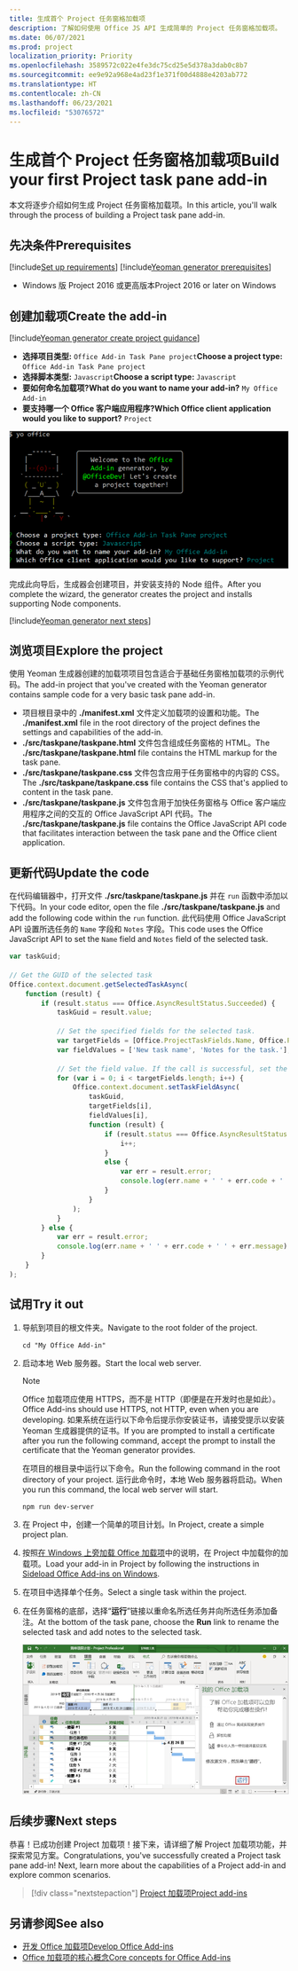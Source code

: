 ```yaml
---
title: 生成首个 Project 任务窗格加载项
description: 了解如何使用 Office JS API 生成简单的 Project 任务窗格加载项。
ms.date: 06/07/2021
ms.prod: project
localization_priority: Priority
ms.openlocfilehash: 3589572c022e4fe3dc75cd25e5d378a3dab0c8b7
ms.sourcegitcommit: ee9e92a968e4ad23f1e371f00d4888e4203ab772
ms.translationtype: HT
ms.contentlocale: zh-CN
ms.lasthandoff: 06/23/2021
ms.locfileid: "53076572"
---
```

# <a name="build-your-first-project-task-pane-add-in"></a><span data-ttu-id="73ef8-103">生成首个 Project 任务窗格加载项</span><span class="sxs-lookup"><span data-stu-id="73ef8-103">Build your first Project task pane add-in</span></span>

<span data-ttu-id="73ef8-104">本文将逐步介绍如何生成 Project 任务窗格加载项。</span><span class="sxs-lookup"><span data-stu-id="73ef8-104">In this article, you'll walk through the process of building a Project task pane add-in.</span></span>

## <a name="prerequisites"></a><span data-ttu-id="73ef8-105">先决条件</span><span class="sxs-lookup"><span data-stu-id="73ef8-105">Prerequisites</span></span>

[!include[Set up requirements](../includes/set-up-dev-environment-beforehand.md)]
[!include[Yeoman generator prerequisites](../includes/quickstart-yo-prerequisites.md)]

- <span data-ttu-id="73ef8-106">Windows 版 Project 2016 或更高版本</span><span class="sxs-lookup"><span data-stu-id="73ef8-106">Project 2016 or later on Windows</span></span>

## <a name="create-the-add-in"></a><span data-ttu-id="73ef8-107">创建加载项</span><span class="sxs-lookup"><span data-stu-id="73ef8-107">Create the add-in</span></span>

[!include[Yeoman generator create project guidance](../includes/yo-office-command-guidance.md)]

- <span data-ttu-id="73ef8-108">**选择项目类型:** `Office Add-in Task Pane project`</span><span class="sxs-lookup"><span data-stu-id="73ef8-108">**Choose a project type:** `Office Add-in Task Pane project`</span></span>
- <span data-ttu-id="73ef8-109">**选择脚本类型:** `Javascript`</span><span class="sxs-lookup"><span data-stu-id="73ef8-109">**Choose a script type:** `Javascript`</span></span>
- <span data-ttu-id="73ef8-110">**要如何命名加载项?**</span><span class="sxs-lookup"><span data-stu-id="73ef8-110">**What do you want to name your add-in?**</span></span> `My Office Add-in`
- <span data-ttu-id="73ef8-111">**要支持哪一个 Office 客户端应用程序?**</span><span class="sxs-lookup"><span data-stu-id="73ef8-111">**Which Office client application would you like to support?**</span></span> `Project`

![显示命令行界面中 Yeoman 生成器的提示和回答的屏幕截图。](../images/yo-office-project.png)

<span data-ttu-id="73ef8-113">完成此向导后，生成器会创建项目，并安装支持的 Node 组件。</span><span class="sxs-lookup"><span data-stu-id="73ef8-113">After you complete the wizard, the generator creates the project and installs supporting Node components.</span></span>

[!include[Yeoman generator next steps](../includes/yo-office-next-steps.md)]

## <a name="explore-the-project"></a><span data-ttu-id="73ef8-114">浏览项目</span><span class="sxs-lookup"><span data-stu-id="73ef8-114">Explore the project</span></span>

<span data-ttu-id="73ef8-115">使用 Yeoman 生成器创建的加载项项目包含适合于基础任务窗格加载项的示例代码。</span><span class="sxs-lookup"><span data-stu-id="73ef8-115">The add-in project that you've created with the Yeoman generator contains sample code for a very basic task pane add-in.</span></span>

- <span data-ttu-id="73ef8-116">项目根目录中的 **./manifest.xml** 文件定义加载项的设置和功能。</span><span class="sxs-lookup"><span data-stu-id="73ef8-116">The **./manifest.xml** file in the root directory of the project defines the settings and capabilities of the add-in.</span></span>
- <span data-ttu-id="73ef8-117">**./src/taskpane/taskpane.html** 文件包含组成任务窗格的 HTML。</span><span class="sxs-lookup"><span data-stu-id="73ef8-117">The **./src/taskpane/taskpane.html** file contains the HTML markup for the task pane.</span></span>
- <span data-ttu-id="73ef8-118">**./src/taskpane/taskpane.css** 文件包含应用于任务窗格中的内容的 CSS。</span><span class="sxs-lookup"><span data-stu-id="73ef8-118">The **./src/taskpane/taskpane.css** file contains the CSS that's applied to content in the task pane.</span></span>
- <span data-ttu-id="73ef8-119">**./src/taskpane/taskpane.js** 文件包含用于加快任务窗格与 Office 客户端应用程序之间的交互的 Office JavaScript API 代码。</span><span class="sxs-lookup"><span data-stu-id="73ef8-119">The **./src/taskpane/taskpane.js** file contains the Office JavaScript API code that facilitates interaction between the task pane and the Office client application.</span></span>

## <a name="update-the-code"></a><span data-ttu-id="73ef8-120">更新代码</span><span class="sxs-lookup"><span data-stu-id="73ef8-120">Update the code</span></span>

<span data-ttu-id="73ef8-121">在代码编辑器中，打开文件 **./src/taskpane/taskpane.js** 并在 `run` 函数中添加以下代码。</span><span class="sxs-lookup"><span data-stu-id="73ef8-121">In your code editor, open the file **./src/taskpane/taskpane.js** and add the following code within the `run` function.</span></span> <span data-ttu-id="73ef8-122">此代码使用 Office JavaScript API 设置所选任务的 `Name` 字段和 `Notes` 字段。</span><span class="sxs-lookup"><span data-stu-id="73ef8-122">This code uses the Office JavaScript API to set the `Name` field and `Notes` field of the selected task.</span></span>

```js
var taskGuid;

// Get the GUID of the selected task
Office.context.document.getSelectedTaskAsync(
    function (result) {
        if (result.status === Office.AsyncResultStatus.Succeeded) {
            taskGuid = result.value;

            // Set the specified fields for the selected task.
            var targetFields = [Office.ProjectTaskFields.Name, Office.ProjectTaskFields.Notes];
            var fieldValues = ['New task name', 'Notes for the task.'];

            // Set the field value. If the call is successful, set the next field.
            for (var i = 0; i < targetFields.length; i++) {
                Office.context.document.setTaskFieldAsync(
                    taskGuid,
                    targetFields[i],
                    fieldValues[i],
                    function (result) {
                        if (result.status === Office.AsyncResultStatus.Succeeded) {
                            i++;
                        }
                        else {
                            var err = result.error;
                            console.log(err.name + ' ' + err.code + ' ' + err.message);
                        }
                    }
                );
            }
        } else {
            var err = result.error;
            console.log(err.name + ' ' + err.code + ' ' + err.message);
        }
    }
);
```

## <a name="try-it-out"></a><span data-ttu-id="73ef8-123">试用</span><span class="sxs-lookup"><span data-stu-id="73ef8-123">Try it out</span></span>

1. <span data-ttu-id="73ef8-124">导航到项目的根文件夹。</span><span class="sxs-lookup"><span data-stu-id="73ef8-124">Navigate to the root folder of the project.</span></span>

    ```command&nbsp;line
    cd "My Office Add-in"
    ```

2. <span data-ttu-id="73ef8-125">启动本地 Web 服务器。</span><span class="sxs-lookup"><span data-stu-id="73ef8-125">Start the local web server.</span></span>

    > [!NOTE]
    > <span data-ttu-id="73ef8-126">Office 加载项应使用 HTTPS，而不是 HTTP（即便是在开发时也是如此）。</span><span class="sxs-lookup"><span data-stu-id="73ef8-126">Office Add-ins should use HTTPS, not HTTP, even when you are developing.</span></span> <span data-ttu-id="73ef8-127">如果系统在运行以下命令后提示你安装证书，请接受提示以安装 Yeoman 生成器提供的证书。</span><span class="sxs-lookup"><span data-stu-id="73ef8-127">If you are prompted to install a certificate after you run the following command, accept the prompt to install the certificate that the Yeoman generator provides.</span></span>

    <span data-ttu-id="73ef8-128">在项目的根目录中运行以下命令。</span><span class="sxs-lookup"><span data-stu-id="73ef8-128">Run the following command in the root directory of your project.</span></span> <span data-ttu-id="73ef8-129">运行此命令时，本地 Web 服务器将启动。</span><span class="sxs-lookup"><span data-stu-id="73ef8-129">When you run this command, the local web server will start.</span></span>

    ```command&nbsp;line
    npm run dev-server
    ```

3. <span data-ttu-id="73ef8-130">在 Project 中，创建一个简单的项目计划。</span><span class="sxs-lookup"><span data-stu-id="73ef8-130">In Project, create a simple project plan.</span></span>

4. <span data-ttu-id="73ef8-131">按照[在 Windows 上旁加载 Office 加载项](../testing/create-a-network-shared-folder-catalog-for-task-pane-and-content-add-ins.md)中的说明，在 Project 中加载你的加载项。</span><span class="sxs-lookup"><span data-stu-id="73ef8-131">Load your add-in in Project by following the instructions in [Sideload Office Add-ins on Windows](../testing/create-a-network-shared-folder-catalog-for-task-pane-and-content-add-ins.md).</span></span>

5. <span data-ttu-id="73ef8-132">在项目中选择单个任务。</span><span class="sxs-lookup"><span data-stu-id="73ef8-132">Select a single task within the project.</span></span>

6. <span data-ttu-id="73ef8-133">在任务窗格的底部，选择“**运行**”链接以重命名所选任务并向所选任务添加备注。</span><span class="sxs-lookup"><span data-stu-id="73ef8-133">At the bottom of the task pane, choose the **Run** link to rename the selected task and add notes to the selected task.</span></span>

    ![加载了任务窗格加载项的 Project 应用程序的屏幕截图。](../images/project-quickstart-addin-1.png)

## <a name="next-steps"></a><span data-ttu-id="73ef8-135">后续步骤</span><span class="sxs-lookup"><span data-stu-id="73ef8-135">Next steps</span></span>

<span data-ttu-id="73ef8-p104">恭喜！已成功创建 Project 加载项！接下来，请详细了解 Project 加载项功能，并探索常见方案。</span><span class="sxs-lookup"><span data-stu-id="73ef8-p104">Congratulations, you've successfully created a Project task pane add-in! Next, learn more about the capabilities of a Project add-in and explore common scenarios.</span></span>

> [!div class="nextstepaction"]
> [<span data-ttu-id="73ef8-138">Project 加载项</span><span class="sxs-lookup"><span data-stu-id="73ef8-138">Project add-ins</span></span>](../project/project-add-ins.md)

## <a name="see-also"></a><span data-ttu-id="73ef8-139">另请参阅</span><span class="sxs-lookup"><span data-stu-id="73ef8-139">See also</span></span>

- [<span data-ttu-id="73ef8-140">开发 Office 加载项</span><span class="sxs-lookup"><span data-stu-id="73ef8-140">Develop Office Add-ins</span></span>](../develop/develop-overview.md)
- [<span data-ttu-id="73ef8-141">Office 加载项的核心概念</span><span class="sxs-lookup"><span data-stu-id="73ef8-141">Core concepts for Office Add-ins</span></span>](../overview/core-concepts-office-add-ins.md)
